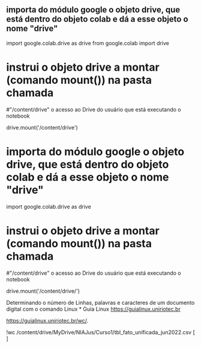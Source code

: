 ## importa do módulo google o objeto drive, que está dentro do objeto colab e dá a esse objeto o nome "drive"

import google.colab.drive as drive
from google.colab import drive

# instrui o objeto drive a montar (comando mount()) na pasta chamada 
#"/content/drive" o acesso ao Drive do usuário que está executando o notebook

drive.mount('/content/drive')


# importa do módulo google o objeto drive, que está dentro do objeto colab e dá a esse objeto o nome "drive"

import google.colab.drive as drive

# instrui o objeto drive a montar (comando mount()) na pasta chamada 
#"/content/drive" o acesso ao Drive do usuário que está executando o notebook

drive.mount('/content/drive/') 

Determinando o número de Linhas, palavras e caracteres de um documento digital com o comando Linux *
Guia Linux https://guialinux.uniriotec.br

https://guialinux.uniriotec.br/wc/.


!wc /content/drive/MyDrive/NIAJus/Curso1/tbl_fato_unificada_jun2022.csv
[ ]
